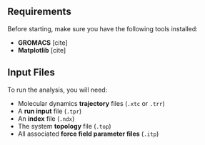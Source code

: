 ## Requirements

Before starting, make sure you have the following tools installed:

- **GROMACS** [cite]
- **Matplotlib** [cite]

## Input Files

To run the analysis, you will need:

- Molecular dynamics **trajectory** files (`.xtc` or `.trr`)
- A **run input** file (`.tpr`)
- An **index** file (`.ndx`)
- The system **topology** file (`.top`)
- All associated **force field parameter files** (`.itp`)
